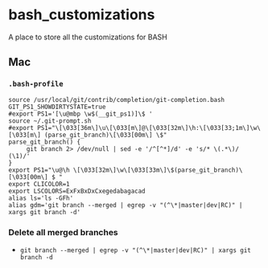 # bash_customizations
A place to store all the customizations for BASH

## Mac

### `.bash-profile`

```
source /usr/local/git/contrib/completion/git-completion.bash
GIT_PS1_SHOWDIRTYSTATE=true
#export PS1='[\u@mbp \w$(__git_ps1)]\$ '
source ~/.git-prompt.sh
#export PS1="\[\033[36m\]\u\[\033[m\]@\[\033[32m\]\h:\[\033[33;1m\]\w\[\033[m\] (parse_git_branch)\[\033[00m\] \$"
parse_git_branch() {
     git branch 2> /dev/null | sed -e '/^[^*]/d' -e 's/* \(.*\)/ (\1)/'
}
export PS1="\u@\h \[\033[32m\]\w\[\033[33m\]\$(parse_git_branch)\[\033[00m\] $ "
export CLICOLOR=1
export LSCOLORS=ExFxBxDxCxegedabagacad
alias ls='ls -GFh'
alias gdm='git branch --merged | egrep -v "(^\*|master|dev|RC)" | xargs git branch -d'
```

### Delete all merged branches

* `git branch --merged | egrep -v "(^\*|master|dev|RC)" | xargs git branch -d`
